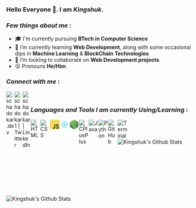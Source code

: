 ### Hello Everyone 👋. I am *Kingshuk*.

### *Few things about me* :

- 🎓 I'm currently pursuing **BTech in Computer Science**
- 🌱 I’m currently learning **Web Development**, along with some occasional dips in **Machine Learning** & **BlockChain Technologies**
- 👯 I’m looking to collaborate on **Web Development projects**
- 😮 Pronouns **He/Him**

### *Connect with me* :

[<img align="left" alt="schadokar.dev" width="22px" src="https://img.icons8.com/color/48/000000/instagram-new--v2.png" />][instagram]
[<img align="left" alt="schadokar1 | Twitter" width="22px" src="https://img.icons8.com/color/48/000000/twitter--v2.png" />][twitter]
[<img align="left" alt="schadokar | LinkedIn" width="22px" src="https://img.icons8.com/fluent/48/000000/linkedin.png" />][linkedin]

<br />

### *Languages and Tools I am currently Using/Learning* :

<img align="left" alt="HTML" width="26px" src="https://img.icons8.com/color/48/000000/html-5--v1.png" />
<img align="left" alt="CSS" width="26px" src="https://img.icons8.com/color/48/000000/css3.png" />
<img align="left" alt="JavaScript" width="26px" src="https://raw.githubusercontent.com/github/explore/80688e429a7d4ef2fca1e82350fe8e3517d3494d/topics/javascript/javascript.png" />
<img align="left" alt="React" width="26px" src="https://raw.githubusercontent.com/github/explore/80688e429a7d4ef2fca1e82350fe8e3517d3494d/topics/react/react.png" />
<img align="left" alt="Node.js" width="26px" src="https://raw.githubusercontent.com/github/explore/80688e429a7d4ef2fca1e82350fe8e3517d3494d/topics/nodejs/nodejs.png" />
<img align="left" alt="CPlusPlus" width="26px" src="https://img.icons8.com/color/48/000000/c-plus-plus-logo.png" />
<img align="left" alt="Java" width="26px" src="https://img.icons8.com/nolan/64/java-coffee-cup-logo.png" />
<img align="left" alt="Python" width="26px" src="https://img.icons8.com/color/48/000000/python--v1.png" />
<img align="left" alt="GitHub" width="26px" src="https://img.icons8.com/color/48/000000/github--v1.png" />
<img align="left" alt="Terminal" width="26px" src="https://img.icons8.com/color/48/000000/console.png" />

<br />
<br />
<br />

<img align="left" alt="Kingshuk's Github Stats" src="https://github-readme-stats.vercel.app/api?username=Kingshuk-Deb&show_icons=true&hide_border=true&theme=onedark" />

<br />
<br />
<br />
<br />
<br />
<br />
<br />
<br />
<br />

<img align="left" alt="Kingshuk's Github Stats" src="https://github-readme-stats.vercel.app/api/top-langs/?username=Kingshuk-Deb&show_icons=true&hide_border=true&theme=onedark" />
  
[instagram]: https://www.instagram.com/lifebyronnie/
[twitter]: https://twitter.com/deb_kingshuk
[linkedin]: https://www.linkedin.com/in/kingshuk-deb-1934461b7/
